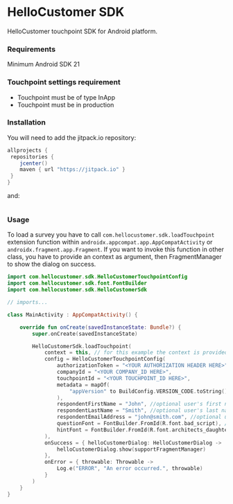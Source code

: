 # HelloCustomer SDK

HelloCustomer touchpoint SDK for Android platform.

### Requirements

Minimum Android SDK 21

### Touchpoint settings requirement

- Touchpoint must be of type InApp
- Touchpoint must be in production 

### Installation

You will need to add the jitpack.io repository:
```Groovy
allprojects {
 repositories {
    jcenter()
    maven { url "https://jitpack.io" }
 }
}
```
and:
```Groovy

```

### Usage

To load a survey you have to call `com.hellocustomer.sdk.loadTouchpoint` extension function within 
`androidx.appcompat.app.AppCompatActivity` or `androidx.fragment.app.Fragment`. If you want to invoke
this function in other class, you have to provide an context as argument, then FragmentManager to show
the dialog on success.

```Kotlin
import com.hellocustomer.sdk.HelloCustomerTouchpointConfig
import com.hellocustomer.sdk.font.FontBuilder
import com.hellocustomer.sdk.HelloCustomerSdk

// imports...

class MainActivity : AppCompatActivity() {

    override fun onCreate(savedInstanceState: Bundle?) {
        super.onCreate(savedInstanceState)

        HelloCustomerSdk.loadTouchpoint(
            context = this, // for this example the context is provided in the Activity but it isn't necessary
            config = HelloCustomerTouchpointConfig(
                authorizationToken = "<YOUR AUTHORIZATION HEADER HERE>",
                companyId = "<YOUR COMPANY_ID HERE>",
                touchpointId = "<YOUR TOUCHPOINT_ID HERE>",
                metadata = mapOf(
                    "appVersion" to BuildConfig.VERSION_CODE.toString() // custom metadata
                ),
                respondentFirstName = "John", //optional user's first name
                respondentLastName = "Smith", //optional user's last name
                respondentEmailAddress = "john@smith.com", //optional user's email address
                questionFont = FontBuilder.FromId(R.font.bad_script), //optional, default android typeface will be used
                hintFont = FontBuilder.FromId(R.font.architects_daughter) //optional, default android typeface will be used
            ), 
            onSuccess = { helloCustomerDialog: HelloCustomerDialog ->
                helloCustomerDialog.show(supportFragmentManager)
            },
            onError = { throwable: Throwable ->
                Log.e("ERROR", "An error occurred.", throwable)
            }
        )
    }
}
```

